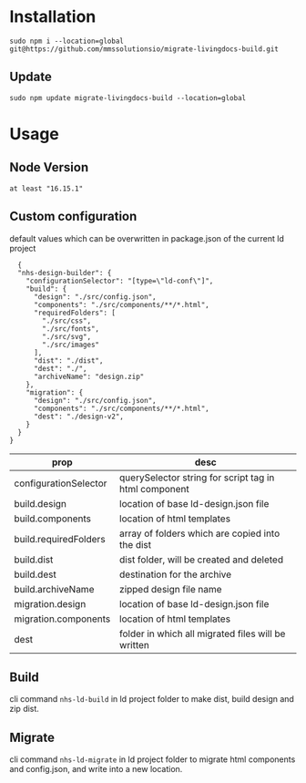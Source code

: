 # Installation

    sudo npm i --location=global git@https://github.com/mmssolutionsio/migrate-livingdocs-build.git

## Update
    
    sudo npm update migrate-livingdocs-build --location=global

# Usage

## Node Version
    at least "16.15.1"

## Custom configuration
default values which can be overwritten in package.json of the current ld project

      {
      "nhs-design-builder": {
        "configurationSelector": "[type=\"ld-conf\"]",
        "build": {
          "design": "./src/config.json",
          "components": "./src/components/**/*.html",
          "requiredFolders": [
            "./src/css", 
            "./src/fonts", 
            "./src/svg", 
            "./src/images"
          ],
          "dist": "./dist",
          "dest": "./",
          "archiveName": "design.zip"
        },
        "migration": {
          "design": "./src/config.json",
          "components": "./src/components/**/*.html",
          "dest": "./design-v2",
        }
      }
    }

   
| prop | desc |
|--|--|
| configurationSelector | querySelector string for script tag in html component |
| build.design | location of base ld-design.json file |
| build.components | location of html templates |
| build.requiredFolders | array of folders which are copied into the dist |
| build.dist | dist folder, will be created and deleted |
| build.dest | destination for the archive |
| build.archiveName | zipped design file name |
| migration.design | location of base ld-design.json file |
| migration.components | location of html templates |
| dest | folder in which all migrated files will be written |


## Build
cli command `nhs-ld-build` in ld project folder to make dist, build design and zip dist.

## Migrate
cli command `nhs-ld-migrate` in ld project folder to migrate html components and config.json, and write into a new location.
